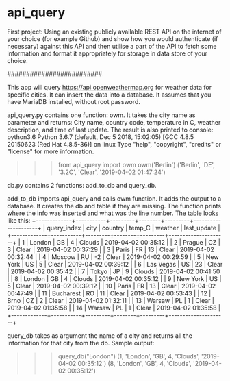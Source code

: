 # api_query
First project:
Using an existing publicly available REST API on the internet of your choice (for example Github) and show how you would authenticate (if necessary) against this API and then utilise a part of the API to fetch some information and format it appropriately for storage in data store of your choice.
 
#########################

This app will query https://api.openweathermap.org for weather data for specific cities. It can insert the data into a database. It assumes that you have MariaDB installed, without root password.

api_query.py contains one function: owm. It takes the city name as parameter and returns: City name, country code, temperature in C, weather description, and time of last update.
The result is also printed to console:
python3.6
Python 3.6.7 (default, Dec  5 2018, 15:02:05)
[GCC 4.8.5 20150623 (Red Hat 4.8.5-36)] on linux
Type "help", "copyright", "credits" or "license" for more information.
>>> from api_query import owm
>>> owm('Berlin')
('Berlin', 'DE', '3.2C', 'Clear', '2019-04-02 01:47:24')
>>>

db.py contains 2 functions: add_to_db and query_db.

add_to_db imports api_query and calls owm function. It adds the output to a database. It creates the db and table if they are missing. The function prints where the info was inserted and what was the line number.
The table looks like this:
+-------------+-----------+---------+--------+---------+---------------------+
| query_index | city      | country | temp_C | weather | last_update         |
+-------------+-----------+---------+--------+---------+---------------------+
|           1 | London    | GB      |      4 | Clouds  | 2019-04-02 00:35:12 |
|           2 | Prague    | CZ      |      3 | Clear   | 2019-04-02 00:37:29 |
|           3 | Paris     | FR      |     13 | Clear   | 2019-04-02 00:32:44 |
|           4 | Moscow    | RU      |     -2 | Clear   | 2019-04-02 00:29:59 |
|           5 | New York  | US      |      5 | Clear   | 2019-04-02 00:39:12 |
|           6 | Las Vegas | US      |     23 | Clear   | 2019-04-02 00:35:42 |
|           7 | Tokyo     | JP      |      9 | Clouds  | 2019-04-02 00:41:50 |
|           8 | London    | GB      |      4 | Clouds  | 2019-04-02 00:35:12 |
|           9 | New York  | US      |      5 | Clear   | 2019-04-02 00:39:12 |
|          10 | Paris     | FR      |     13 | Clear   | 2019-04-02 00:47:49 |
|          11 | Bucharest | RO      |     11 | Clear   | 2019-04-02 00:53:43 |
|          12 | Brno      | CZ      |      2 | Clear   | 2019-04-02 01:32:11 |
|          13 | Warsaw    | PL      |      1 | Clear   | 2019-04-02 01:35:58 |
|          14 | Warsaw    | PL      |      1 | Clear   | 2019-04-02 01:35:58 |
+-------------+-----------+---------+--------+---------+---------------------+

query_db takes as argument the name of a city and returns all the information for that city from the db.
Sample output:
>>> query_db("London")
(1, 'London', 'GB', 4, 'Clouds', '2019-04-02 00:35:12')
(8, 'London', 'GB', 4, 'Clouds', '2019-04-02 00:35:12')
>>>


